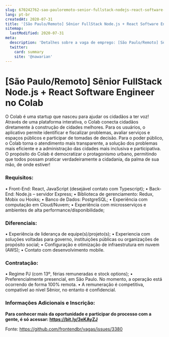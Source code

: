 ```yaml
---
slug: 670242762-sao-pauloremoto-senior-fullstack-nodejs-react-software-engineer-no-colab
lang: pt-br
createdAt: 2020-07-31
title: '[São Paulo/Remoto] Sênior FullStack Node.js + React Software Engineer no Colab - Vaga de Emprego'
sitemap:
  lastModified: 2020-07-31
meta:
  description: 'Detalhes sobre a vaga de emprego: [São Paulo/Remoto] Sênior FullStack Node.js + React Software Engineer no Colab'
  twitter:
    card: summary
    site: '@nawarian'
---
```


# [São Paulo/Remoto] Sênior FullStack Node.js + React Software Engineer no Colab

O Colab é uma startup que nasceu para ajudar os cidadãos a ter voz! Através de uma plataforma interativa, o Colab conecta cidadãos diretamente à construção de cidades melhores. Para os usuários, o aplicativo permite identificar e fiscalizar problemas, avaliar serviços e espaços públicos e participar de tomadas de decisão. Para o poder público, o Colab torna o atendimento mais transparente, a solução dos problemas mais eficiente e a administração das cidades mais inclusiva e participativa. O propósito do Colab é democratizar o protagonismo urbano, permitindo que todos possam praticar verdadeiramente a cidadania, da palma de sua mão, de onde estiver!

### Requisitos:
• Front-End: React, JavaScript (desejável contato com Typescript);
• Back-End: Node.js – servidor Express;
• Biblioteca de gerenciamento: Redux, Mobix ou Hooks;
• Banco de Dados: PostgreSQL;
• Experiência com computação em Cloud/Nuvem;
• Experiência com microsserviços e ambientes de alta performance/disponibilidade;

### Diferenciais: 
• Experiência de liderança de equipe(s)/projeto(s);
• Experiencia com soluções voltadas para governo, instituições públicas ou organizações de propósito social;
• Configuração e otimização de infraestrutura em nuvem (AWS);
• Contato com desenvolvimento mobile.

### Contratação:
• Regime PJ (com 13º, férias remuneradas e stock options);
• Preferencialmente presencial, em São Paulo. No momento, a operação está ocorrendo de forma 100% remota.
• A remuneração é competitiva, compatível ao nível Sênior, no entanto é confidencial.

### Informações Adicionais e Inscrição:
**Para conhecer mais da oportunidade e participar do processo com a gente, é só acessar: https://bit.ly/3eKAyZJ**


Fonte: https://github.com/frontendbr/vagas/issues/3380